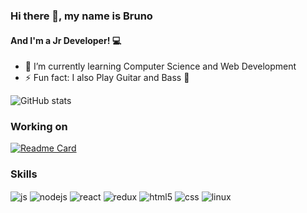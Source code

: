 ### Hi there 👋, my name is Bruno
#### And I'm a Jr Developer! :computer:

- 🌱 I’m currently learning Computer Science and Web Development 
- ⚡ Fun fact: I also Play Guitar and Bass :guitar: 

![GitHub stats](https://github-readme-stats.vercel.app/api?username=Bruends&theme=gotham&show_icons=true)

### Working on
[![Readme Card](https://github-readme-stats.vercel.app/api/pin/?username=bruends&repo=dictionary-app&theme=gotham)](https://github.com/bruends/github-readme-stats)

### Skills

<div style="display: inline_block">
  <img align="center" alt="js" src="https://img.shields.io/badge/JavaScript-F7DF1E?style=for-the-badge&logo=javascript&logoColor=black" />
  <img align="center" alt="nodejs" src="https://img.shields.io/badge/Node.js-43853D?style=for-the-badge&logo=node.js&logoColor=white" />
  <img align="center" alt="react" src="https://img.shields.io/badge/React-20232A?style=for-the-badge&logo=react&logoColor=61DAFB" />
  <img align="center" alt="redux" src="https://img.shields.io/badge/Redux-593D88?style=for-the-badge&logo=redux&logoColor=white" />
  
  <img align="center" alt="html5" src="https://img.shields.io/badge/HTML5-E34F26?style=for-the-badge&logo=html5&logoColor=white" />
  <img align="center" alt="css" src="https://img.shields.io/badge/CSS3-1572B6?style=for-the-badge&logo=css3&logoColor=white" />  
  <img align="center" alt="linux" src=" 	https://img.shields.io/badge/Linux_Mint-87CF3E?style=for-the-badge&logo=linux-mint&logoColor=white">  
</div><br/>


